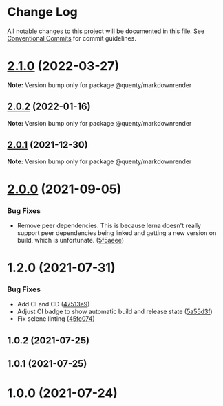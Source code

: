 # Change Log

All notable changes to this project will be documented in this file.
See [Conventional Commits](https://conventionalcommits.org) for commit guidelines.

# [2.1.0](https://github.com/Quenty/NevermoreEngine/compare/@quenty/markdownrender@2.0.2...@quenty/markdownrender@2.1.0) (2022-03-27)

**Note:** Version bump only for package @quenty/markdownrender





## [2.0.2](https://github.com/Quenty/NevermoreEngine/compare/@quenty/markdownrender@2.0.1...@quenty/markdownrender@2.0.2) (2022-01-16)

**Note:** Version bump only for package @quenty/markdownrender





## [2.0.1](https://github.com/Quenty/NevermoreEngine/compare/@quenty/markdownrender@2.0.0...@quenty/markdownrender@2.0.1) (2021-12-30)

**Note:** Version bump only for package @quenty/markdownrender





# [2.0.0](https://github.com/Quenty/NevermoreEngine/compare/@quenty/markdownrender@1.2.0...@quenty/markdownrender@2.0.0) (2021-09-05)


### Bug Fixes

* Remove peer dependencies. This is because lerna doesn't really support peer dependencies being linked and getting a new version on build, which is unfortunate. ([5f5aeee](https://github.com/Quenty/NevermoreEngine/commit/5f5aeeea8de9975435309e53679f0ef7064f9dd0))





# 1.2.0 (2021-07-31)


### Bug Fixes

* Add CI and CD ([47513e9](https://github.com/Quenty/NevermoreEngine/commit/47513e9b568162707534af132396dd8756947dd3))
* Adjust CI badge to show automatic build and release state ([5a55d3f](https://github.com/Quenty/NevermoreEngine/commit/5a55d3f19bf8d66a760d67da9b56ed47fab74656))
* Fix selene linting ([45fc074](https://github.com/Quenty/NevermoreEngine/commit/45fc07489ee59127ac6582689f19a0e87c1e5b5a))



## 1.0.2 (2021-07-25)



## 1.0.1 (2021-07-25)



# 1.0.0 (2021-07-24)
